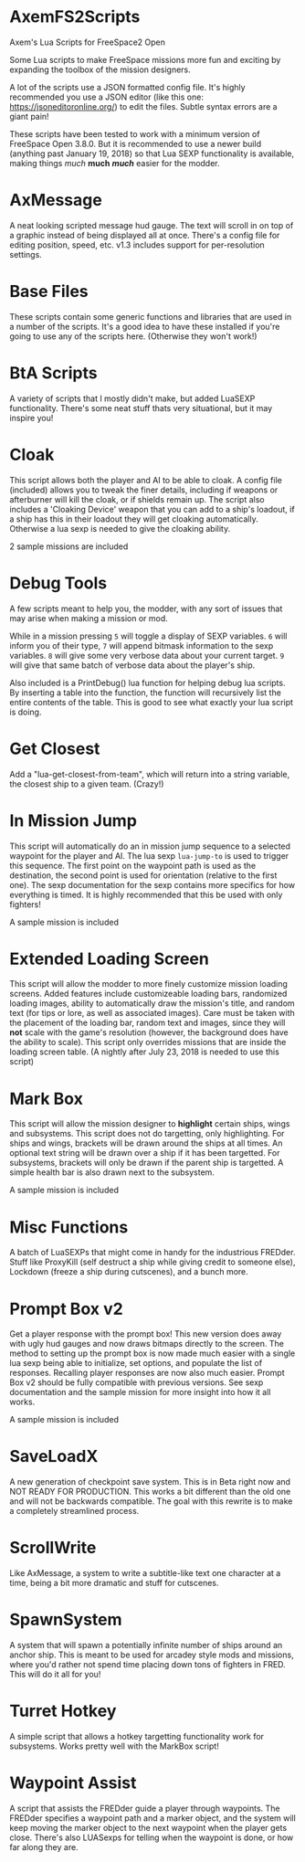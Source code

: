 # AxemFS2Scripts
Axem's Lua Scripts for FreeSpace2 Open

Some Lua scripts to make FreeSpace missions more fun and exciting by expanding the toolbox of the mission designers.

A lot of the scripts use a JSON formatted config file. It's highly recommended you use a JSON editor (like this one: https://jsoneditoronline.org/) to edit the files. Subtle syntax errors are a giant pain!

These scripts have been tested to work with a minimum version of FreeSpace Open 3.8.0. But it is recommended to use a newer build (anything past January 19, 2018) so that Lua SEXP functionality is available, making things *much* **much** ***much*** easier for the modder.

# AxMessage

A neat looking scripted message hud gauge. The text will scroll in on top of a graphic instead of being displayed all at once. There's a config file for editing position, speed, etc. v1.3 includes support for per-resolution settings.

# Base Files

These scripts contain some generic functions and libraries that are used in a number of the scripts. It's a good idea to have these installed if you're going to use any of the scripts here. (Otherwise they won't work!)

# BtA Scripts

A variety of scripts that I mostly didn't make, but added LuaSEXP functionality. There's some neat stuff thats very situational, but it may inspire you!

# Cloak

This script allows both the player and AI to be able to cloak. A config file (included) allows you to tweak the finer details, including if weapons or afterburner will kill the cloak, or if shields remain up. The script also includes a 'Cloaking Device' weapon that you can add to a ship's loadout, if a ship has this in their loadout they will get cloaking automatically. Otherwise a lua sexp is needed to give the cloaking ability.

2 sample missions are included

# Debug Tools

A few scripts meant to help you, the modder, with any sort of issues that may arise when making a mission or mod.

While in a mission pressing `5` will toggle a display of SEXP variables. `6` will inform you of their type, `7` will append bitmask information to the sexp variables. `8` will give some very verbose data about your current target. `9` will give that same batch of verbose data about the player's ship.

Also included is a PrintDebug() lua function for helping debug lua scripts. By inserting a table into the function, the function will recursively list the entire contents of the table. This is good to see what exactly your lua script is doing.

# Get Closest

Add a "lua-get-closest-from-team", which will return into a string variable, the closest ship to a given team. (Crazy!)

# In Mission Jump

This script will automatically do an in mission jump sequence to a selected waypoint for the player and AI. The lua sexp `lua-jump-to` is used to trigger this sequence. The first point on the waypoint path is used as the destination, the second point is used for orientation (relative to the first one). The sexp documentation for the sexp contains more specifics for how everything is timed. It is highly recommended that this be used with only fighters!

A sample mission is included

# Extended Loading Screen

This script will allow the modder to more finely customize mission loading screens. Added features include customizeable loading bars, randomized loading images, ability to automatically draw the mission's title, and random text (for tips or lore, as well as associated images). Care must be taken with the placement of the loading bar, random text and images, since they will **not** scale with the game's resolution (however, the background does have the ability to scale). This script only overrides missions that are inside the loading screen table. (A nightly after July 23, 2018 is needed to use this script)

# Mark Box

This script will allow the mission designer to **highlight** certain ships, wings and subsystems. This script does not do targetting, only highlighting. For ships and wings, brackets will be drawn around the ships at all times. An optional text string will be drawn over a ship if it has been targetted. For subsystems, brackets will only be drawn if the parent ship is targetted. A simple health bar is also drawn next to the subsystem.

A sample mission is included

# Misc Functions

A batch of LuaSEXPs that might come in handy for the industrious FREDder. Stuff like ProxyKill (self destruct a ship while giving credit to someone else), Lockdown (freeze a ship during cutscenes), and a bunch more.

# Prompt Box v2

Get a player response with the prompt box! This new version does away with ugly hud gauges and now draws bitmaps directly to the screen. The method to setting up the prompt box is now made much easier with a single lua sexp being able to initialize, set options, and populate the list of responses. Recalling player responses are now also much easier. Prompt Box v2 should be fully compatible with previous versions. See sexp documentation and the sample mission for more insight into how it all works.

A sample mission is included

# SaveLoadX

A new generation of checkpoint save system. This is in Beta right now and NOT READY FOR PRODUCTION. This works a bit different than the old one and will not be backwards compatible. The goal with this rewrite is to make a completely streamlined process.

# ScrollWrite

Like AxMessage, a system to write a subtitle-like text one character at a time, being a bit more dramatic and stuff for cutscenes.

# SpawnSystem

A system that will spawn a potentially infinite number of ships around an anchor ship. This is meant to be used for arcadey style mods and missions, where you'd rather not spend time placing down tons of fighters in FRED. This will do it all for you!

# Turret Hotkey

A simple script that allows a hotkey targetting functionality work for subsystems. Works pretty well with the MarkBox script!

# Waypoint Assist

A script that assists the FREDder guide a player through waypoints. The FREDder specifies a waypoint path and a marker object, and the system will keep moving the marker object to the next waypoint when the player gets close. There's also LUASexps for telling when the waypoint is done, or how far along they are.
